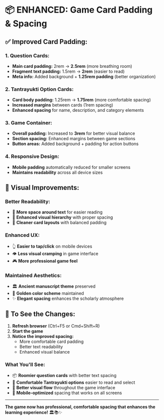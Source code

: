 # 📦 ENHANCED: Game Card Padding & Spacing

## ✅ **Improved Card Padding:**

### **1. Question Cards:**
- **Main card padding:** 2rem → **2.5rem** (more breathing room)
- **Fragment text padding:** 1.5rem → **2rem** (easier to read)
- **Meta info:** Added background + **1.25rem padding** (better organization)

### **2. Tantrayukti Option Cards:**
- **Card body padding:** 1.25rem → **1.75rem** (more comfortable spacing)
- **Increased margins** between cards (1rem spacing)
- **Enhanced spacing** for name, description, and category elements

### **3. Game Container:**
- **Overall padding:** Increased to **3rem** for better visual balance
- **Section spacing:** Enhanced margins between game sections
- **Button areas:** Added background + padding for action buttons

### **4. Responsive Design:**
- **Mobile padding** automatically reduced for smaller screens
- **Maintains readability** across all device sizes

## 🎯 **Visual Improvements:**

### **Better Readability:**
- 📖 **More space around text** for easier reading
- 🎨 **Enhanced visual hierarchy** with proper spacing
- 💫 **Cleaner card layouts** with balanced padding

### **Enhanced UX:**
- 👆 **Easier to tap/click** on mobile devices
- 👁️ **Less visual cramping** in game interface
- 🎮 **More professional game feel**

### **Maintained Aesthetics:**
- 🏛️ **Ancient manuscript theme** preserved
- 🎨 **Golden color scheme** maintained
- ✨ **Elegant spacing** enhances the scholarly atmosphere

## 🚀 **To See the Changes:**

1. **Refresh browser** (Ctrl+F5 or Cmd+Shift+R)
2. **Start the game**
3. **Notice the improved spacing:**
   - More comfortable card padding
   - Better text readability
   - Enhanced visual balance

### **What You'll See:**
- 📦 **Roomier question cards** with better text spacing
- 🎯 **Comfortable Tantrayukti options** easier to read and select
- 🎨 **Better visual flow** throughout the game interface
- 📱 **Mobile-optimized** spacing that works on all screens

---

**The game now has professional, comfortable spacing that enhances the learning experience!** 🏛️📚✨
